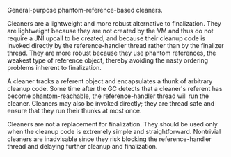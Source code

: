 General-purpose phantom-reference-based cleaners.

Cleaners are a lightweight and more robust alternative to finalization. They are lightweight because they are not created by the VM and thus do not
require a JNI upcall to be created, and because their cleanup code is invoked directly by the reference-handler thread rather than by the
finalizer thread.  They are more robust because they use phantom references, the weakest type of reference object, thereby avoiding the nasty ordering
problems inherent to finalization.

A cleaner tracks a referent object and encapsulates a thunk of arbitrary cleanup code.  Some time after the GC detects that a cleaner's referent has
become phantom-reachable, the reference-handler thread will run the cleaner. Cleaners may also be invoked directly; they are thread safe and ensure that they run their thunks at most once.

Cleaners are not a replacement for finalization.  They should be used only when the cleanup code is extremely simple and straightforward.
Nontrivial cleaners are inadvisable since they risk blocking the reference-handler thread and delaying further cleanup and finalization.